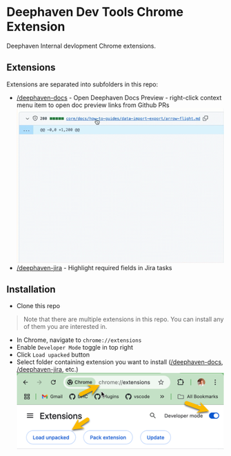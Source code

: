 # Deephaven Dev Tools Chrome Extension

Deephaven Internal devlopment Chrome extensions.

## Extensions

Extensions are separated into subfolders in this repo:

- [/deephaven-docs](deephaven-docs) - Open Deephaven Docs Preview - right-click context menu item to open doc preview links from Github PRs
  ![Open Deephaven Docs Preview](docs/open-deephaven-docs-preview.gif)
- [/deephaven-jira](deephaven-jira) - Highlight required fields in Jira tasks

## Installation

- Clone this repo

> Note that there are multiple extensions in this repo. You can install any of them you are interested in.

- In Chrome, navigate to `chrome://extensions`
- Enable `Developer Mode` toggle in top right
- Click `Load upacked` button
- Select folder containing extension you want to install ([/deephaven-docs](deephaven-docs), [/deephaven-jira](deephaven-jira), etc.)
  ![Load unpacked extension](docs/load-unpacked.png)
